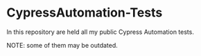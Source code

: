 # CypressAutomation-Tests

In this repository are held all my public Cypress Automation tests.

NOTE: some of them may be outdated.
